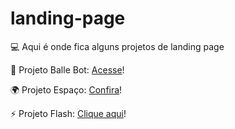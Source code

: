 #  landing-page

<p> 💻 Aqui é onde fica alguns projetos de landing page</p>

<p>🤖 Projeto Balle Bot: <a href="https://suzanadossantos.github.io/landing-page/landing-page-ballebot/">Acesse</a>!</p>

<p>🌍 Projeto Espaço: <a href="https://suzanadossantos.github.io/landing-page/landing-page-espaco/">Confira</a>!</p>

<p>⚡ Projeto Flash: <a href="https://suzanadossantos.github.io/landing-page/landing-page-flash/">Clique aqui</a>!</p>



